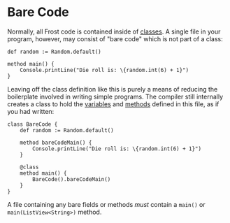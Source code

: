 Bare Code
=========

Normally, all Frost code is contained inside of [classes](classes.html). A single file in your
program, however, may consist of "bare code" which is not part of a class:

    def random := Random.default()    

    method main() {
        Console.printLine("Die roll is: \{random.int(6) + 1}")
    }

Leaving off the class definition like this is purely a means of reducing the boilerplate involved in
writing simple programs. The compiler still internally creates a class to hold the
[variables](variables.html) and [methods](methods.html) defined in this file, as if you had written:

    class BareCode {
        def random := Random.default()

        method bareCodeMain() {
            Console.printLine("Die roll is: \{random.int(6) + 1}")
        }

        @class
        method main() {
            BareCode().bareCodeMain()
        }
    }

A file containing any bare fields or methods *must* contain a `main()` or `main(ListView<String>)`
method.